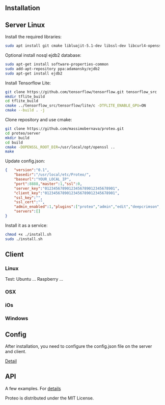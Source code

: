 ## Installation


## Server Linux

Install the required libraries:
```bash
sudo apt install git cmake libluajit-5.1-dev libssl-dev libcurl4-openssl-dev libjson-c-dev libmicrohttpd-dev libsqlite3-dev libzmq3-dev libavcodec-dev libavformat-dev libavutil-dev libswresample-dev libswscale-dev libopencv-dev 
```

Optional install nosql ejdb2 database:
```bash
sudo apt-get install software-properties-common
sudo add-apt-repository ppa:adamansky/ejdb2 
sudo apt-get install ejdb2
```

Install Tensorflow Lite:
```bash
git clone https://github.com/tensorflow/tensorflow.git tensorflow_src
mkdir tflite_build
cd tflite_build
cmake ../tensorflow_src/tensorflow/lite/c -DTFLITE_ENABLE_GPU=ON
cmake --build . -j
```

Clone repository and use cmake:
```bash
git clone https://github.com/massimobernava/proteo.git
cd proteo/server
mkdir build
cd build 
cmake -DOPENSSL_ROOT_DIR=/usr/local/opt/openssl .. 
make
```

Update config.json:
```json
{  	"version":"0.1",
	"basedir":"/usr/local/etc/Proteo/",
	"baseurl":"YOUR_LOCAL_IP",
	"port":8888,"master":1,"ssl":0,
	"server_key":"01234567890123456789012345678901",
	"client_key":"01234567890123456789012345678901",
	"ssl_key":"",
	"ssl_cert":"",
	"admin_enabled":1,"plugins":["proteo","admin","edit","deepcrimson","deepindigo"],
	"servers":[]
}
```
Install it as a service:
```bash
chmod +x ./install.sh
sudo ./install.sh
```

## Client 

### Linux
Test: Ubuntu ... Raspberry ...

### OSX

### iOs

### Windows


## Config

After installation, you need to configure the config.json file on the server and client.

[Detail](https://github.com/massimobernava/proteo/wiki/Config-file)


## API

A few examples. For [details](https://github.com/massimobernava/proteo/wiki/API)

Proteo is distributed under the MIT License.
